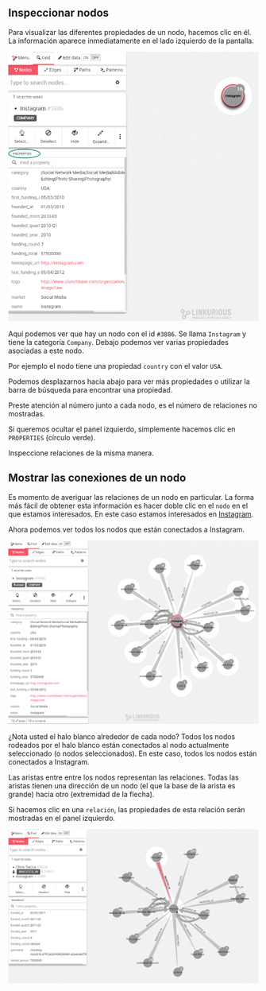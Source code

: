 ## Inspeccionar nodos

Para visualizar las diferentes propiedades de un nodo, hacemos clic en él. La información aparece inmediatamente en el lado izquierdo de la pantalla.

![](../../en/first-visualization/PropertiesCircle.png)

Aquí podemos ver que hay un nodo con el id ```#3886```. Se llama ```Instagram``` y tiene la categoría ```Company```. Debajo podemos ver varias propiedades asociadas a este nodo.

Por ejemplo el nodo tiene una propiedad ```country``` con el valor ```USA```.

Podemos desplazarnos hacia abajo para ver más propiedades o utilizar la barra de búsqueda para encontrar una propiedad.

Preste atención al número junto a cada nodo, es el número de relaciones no mostradas.

Si queremos ocultar el panel izquierdo, simplemente hacemos clic en ```PROPERTIES``` (círculo verde).

Inspeccione relaciones de la misma manera.

## Mostrar las conexiones de un nodo

Es momento de averiguar las relaciones de un nodo en particular. La forma más fácil de obtener esta información es hacer doble clic en el ```nodo``` en el que estamos interesados. En este caso estamos interesados en [Instagram](http://instagram.com/).


Ahora podemos ver todos los nodos que están conectados a Instagram.

![](../../en/first-visualization/Connections.png)

¿Nota usted el halo blanco alrededor de cada nodo? Todos los nodos rodeados por el halo blanco están conectados al nodo actualmente seleccionado (o nodos seleccionados). En este caso, todos los nodos están conectados a Instagram.

Las aristas entre entre los nodos representan las relaciones. Todas las aristas tienen una dirección de un nodo (el que la base de la arista es grande) hacia otro (extremidad de la flecha).

Si hacemos clic en una ```relación```, las propiedades de esta relación serán mostradas en el panel izquierdo.

![](../../en/first-visualization/Relationship_Properties.png)